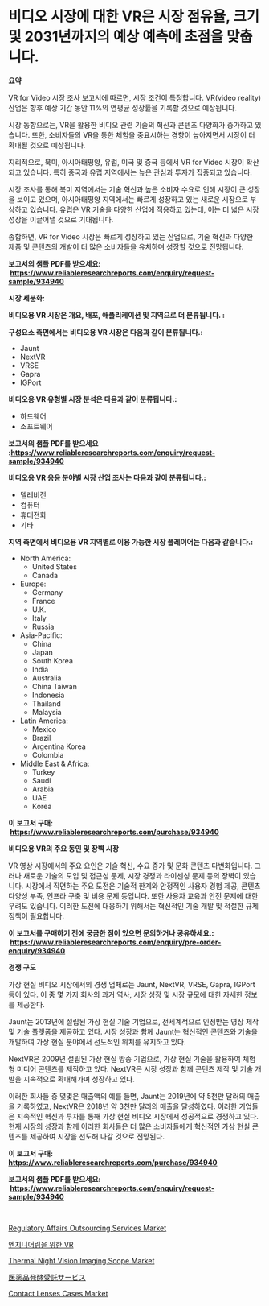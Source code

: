 <p><h1>비디오 시장에 대한 VR은 시장 점유율, 크기 및 2031년까지의 예상 예측에 초점을 맞춥니다.</h1></p><p><strong>요약</strong></p>
<p><p>VR for Video 시장 조사 보고서에 따르면, 시장 조건이 특정합니다. VR(video reality) 산업은 향후 예상 기간 동안 11%의 연평균 성장률을 기록할 것으로 예상됩니다. </p><p>시장 동향으로는, VR을 활용한 비디오 관련 기술의 혁신과 콘텐츠 다양화가 증가하고 있습니다. 또한, 소비자들의 VR을 통한 체험을 중요시하는 경향이 높아지면서 시장이 더 확대될 것으로 예상됩니다.</p><p>지리적으로, 북미, 아시아태평양, 유럽, 미국 및 중국 등에서 VR for Video 시장이 확산되고 있습니다. 특히 중국과 유럽 지역에서는 높은 관심과 투자가 집중되고 있습니다.</p><p>시장 조사를 통해 북미 지역에서는 기술 혁신과 높은 소비자 수요로 인해 시장이 큰 성장을 보이고 있으며, 아시아태평양 지역에서는 빠르게 성장하고 있는 새로운 시장으로 부상하고 있습니다. 유럽은 VR 기술을 다양한 산업에 적용하고 있는데, 이는 더 넓은 시장 성장을 이끌어낼 것으로 기대됩니다. </p><p>종합하면, VR for Video 시장은 빠르게 성장하고 있는 산업으로, 기술 혁신과 다양한 제품 및 콘텐츠의 개발이 더 많은 소비자들을 유치하며 성장할 것으로 전망됩니다.</p></p>
<p><strong>보고서의 샘플 PDF를 받으세요: &nbsp;<a href="https://www.reliableresearchreports.com/enquiry/request-sample/934940">https://www.reliableresearchreports.com/enquiry/request-sample/934940</a></strong></p>
<p><strong>시장 세분화:</strong></p>
<p><strong> 비디오용 VR 시장은 개요, 배포, 애플리케이션 및 지역으로 더 분류됩니다. :</strong></p>
<p><strong>구성요소 측면에서는 비디오용 VR 시장은 다음과 같이 분류됩니다.:</strong></p>
<p><ul><li>Jaunt</li><li>NextVR</li><li>VRSE</li><li>Gapra</li><li>IGPort</li></ul></p>
<p><strong> 비디오용 VR 유형별 시장 분석은 다음과 같이 분류됩니다.:</strong></p>
<p><ul><li>하드웨어</li><li>소프트웨어</li></ul></p>
<p><strong>보고서의 샘플 PDF를 받으세요 :<a href="https://www.reliableresearchreports.com/enquiry/request-sample/934940">https://www.reliableresearchreports.com/enquiry/request-sample/934940</a></strong></p>
<p><strong> 비디오용 VR 응용 분야별 시장 산업 조사는 다음과 같이 분류됩니다.:</strong></p>
<p><ul><li>텔레비전</li><li>컴퓨터</li><li>휴대전화</li><li>기타</li></ul></p>
<p><strong>지역 측면에서 비디오용 VR 지역별로 이용 가능한 시장 플레이어는 다음과 같습니다.:</strong></p>
<p><ul>
    <li>
        North America:
        <ul>
            <li>United States</li>
            <li>Canada</li>
        </ul>
    </li>
    <li>
        Europe:
        <ul>
            <li>Germany</li>
            <li>France</li>
            <li>U.K.</li>
            <li>Italy</li>
            <li>Russia</li>
        </ul>
    </li>
    <li>
        Asia-Pacific:
        <ul>
            <li>China</li>
            <li>Japan</li>
            <li>South Korea</li>
            <li>India</li>
            <li>Australia</li>
            <li>China Taiwan</li>
            <li>Indonesia</li>
            <li>Thailand</li>
            <li>Malaysia</li>
        </ul>
    </li>
    <li>
        Latin America:
        <ul>
            <li>Mexico</li>
            <li>Brazil</li>
            <li>Argentina Korea</li>
            <li>Colombia</li>
        </ul>
    </li>
    <li>
        Middle East & Africa:
        <ul>
            <li>Turkey</li>
            <li>Saudi</li>
            <li>Arabia</li>
            <li>UAE</li>
            <li>Korea</li>
        </ul>
    </li>
    </ul></p>
<p><strong>이 보고서 구매: &nbsp;<a href="https://www.reliableresearchreports.com/purchase/934940">https://www.reliableresearchreports.com/purchase/934940</a></strong></p>
<p><strong>비디오용 VR의 주요 동인 및 장벽 시장</strong></p>
<p><p>VR 영상 시장에서의 주요 요인은 기술 혁신, 수요 증가 및 문화 콘텐츠 다변화입니다. 그러나 새로운 기술의 도입 및 접근성 문제, 시장 경쟁과 라이센싱 문제 등의 장벽이 있습니다. 시장에서 직면하는 주요 도전은 기술적 한계와 안정적인 사용자 경험 제공, 콘텐츠 다양성 부족, 인프라 구축 및 비용 문제 등입니다. 또한 사용자 교육과 안전 문제에 대한 우려도 있습니다. 이러한 도전에 대응하기 위해서는 혁신적인 기술 개발 및 적절한 규제 정책이 필요합니다.</p></p>
<p><strong>이 보고서를 구매하기 전에 궁금한 점이 있으면 문의하거나 공유하세요.: &nbsp;<a href="https://www.reliableresearchreports.com/enquiry/pre-order-enquiry/934940">https://www.reliableresearchreports.com/enquiry/pre-order-enquiry/934940</a></strong></p>
<p><strong>경쟁 구도</strong></p>
<p><p>가상 현실 비디오 시장에서의 경쟁 업체로는 Jaunt, NextVR, VRSE, Gapra, IGPort 등이 있다. 이 중 몇 가지 회사의 과거 역사, 시장 성장 및 시장 규모에 대한 자세한 정보를 제공한다. </p><p>Jaunt는 2013년에 설립된 가상 현실 기술 기업으로, 전세계적으로 인정받는 영상 제작 및 기술 플랫폼을 제공하고 있다. 시장 성장과 함께 Jaunt는 혁신적인 콘텐츠와 기술을 개발하여 가상 현실 분야에서 선도적인 위치를 유지하고 있다. </p><p>NextVR은 2009년 설립된 가상 현실 방송 기업으로, 가상 현실 기술을 활용하여 체험형 미디어 콘텐츠를 제작하고 있다. NextVR은 시장 성장과 함께 콘텐츠 제작 및 기술 개발을 지속적으로 확대해가며 성장하고 있다. </p><p>이러한 회사들 중 몇몇은 매출액의 예를 들면, Jaunt는 2019년에 약 5천만 달러의 매출을 기록하였고, NextVR은 2018년 약 3천만 달러의 매출을 달성하였다. 이러한 기업들은 지속적인 혁신과 투자를 통해 가상 현실 비디오 시장에서 성공적으로 경쟁하고 있다. 현재 시장의 성장과 함께 이러한 회사들은 더 많은 소비자들에게 혁신적인 가상 현실 콘텐츠를 제공하여 시장을 선도해 나갈 것으로 전망된다.</p></p>
<p><strong>이 보고서 구매: &nbsp; <a href="https://www.reliableresearchreports.com/purchase/934940">https://www.reliableresearchreports.com/purchase/934940</a></strong></p>
<p><strong>보고서의 샘플 PDF를 받으세요: &nbsp;<a href="https://www.reliableresearchreports.com/enquiry/request-sample/934940">https://www.reliableresearchreports.com/enquiry/request-sample/934940</a></strong><strong></strong></p>
<p>&nbsp;</p>
<p><p><a href="https://military-diascia-e68.notion.site/Regulatory-Affairs-Outsourcing-Services-Market-Research-Report-Provides-thorough-Industry-Overview--6a1e4b0acc2e4683a8ef182717eeef2d">Regulatory Affairs Outsourcing Services Market</a></p><p><a href="https://github.com/vskv4779xr1/Market-Research-Report-List-1/blob/main/3976159184637.md">엔지니어링을 위한 VR</a></p><p><a href="https://issuu.com/reportprime-2/docs/thermal-night-vision-imaging-scope-market-size-203">Thermal Night Vision Imaging Scope Market</a></p><p><a href="https://github.com/ksxzwxabcuynh011/Market-Research-Report-List-1/blob/main/4860933184611.md">医薬品発酵受託サービス</a></p><p><a href="https://view.publitas.com/reportprime-1/contact-lenses-cases-market-provides-detailed-segmentation-of-this-market-based-on-type-application-and-region-and-forecast-for-the-period-from-2024-2031/">Contact Lenses Cases Market</a></p></p>